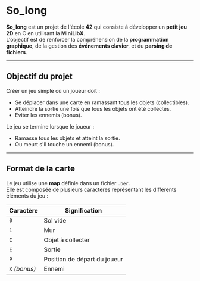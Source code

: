# So_long

**So_long** est un projet de l'école **42** qui consiste à développer un **petit jeu 2D** en C en utilisant la **MiniLibX**.  
L'objectif est de renforcer la compréhension de la **programmation graphique**, de la gestion des **événements clavier**, et du **parsing de fichiers**.

---

## Objectif du projet

Créer un jeu simple où un joueur doit :
- Se déplacer dans une carte en ramassant tous les objets (collectibles).
- Atteindre la sortie une fois que tous les objets ont été collectés.
- Éviter les ennemis (bonus).

Le jeu se termine lorsque le joueur :
- Ramasse tous les objets et atteint la sortie.
- Ou meurt s'il touche un ennemi (bonus).

---

## Format de la carte

Le jeu utilise une **map** définie dans un fichier `.ber`.  
Elle est composée de plusieurs caractères représentant les différents éléments du jeu :

| Caractère | Signification |
|------------|---------------|
| `0` | Sol vide |
| `1` | Mur |
| `C` | Objet à collecter |
| `E` | Sortie |
| `P` | Position de départ du joueur |
| `X` *(bonus)* | Ennemi |



